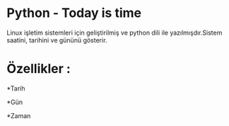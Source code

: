 # Python - Today is time

Linux işletim sistemleri için geliştirilmiş ve python dili ile yazılmışdır.Sistem saatini, tarihini ve gününü gösterir.

# Özellikler :

*Tarih

*Gün

*Zaman
